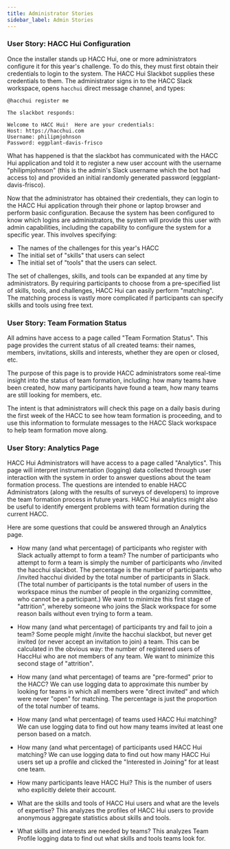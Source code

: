 ```yaml
---
title: Administrator Stories
sidebar_label: Admin Stories
---
```

### User Story: HACC Hui Configuration

Once the installer stands up HACC Hui, one or more administrators configure it for this year's challenge. To do this, they must first obtain their credentials to login to the system.  The HACC Hui Slackbot supplies these credentials to them. The administrator signs in to the HACC Slack workspace, opens `hacchui` direct message channel, and types:

```
@hacchui register me 

The slackbot responds:

Welcome to HACC Hui!  Here are your credentials:
Host: https://hacchui.com
Username: philipmjohnson
Password: eggplant-davis-frisco
```

What has happened is that the slackbot has communicated with the HACC Hui application and told it to register a new user account with the username "philipmjohnson" (this is the admin's Slack username which the bot had access to) and provided an initial randomly generated password (eggplant-davis-frisco). 

Now that the administrator has obtained their credentials, they can login to the HACC Hui application through their phone or laptop browser and perform basic configuration. Because the system has been configured to know which logins are administrators, the system will provide this user with admin capabilities, including the capability to configure the system for a specific year.  This involves specifying:

* The names of the challenges for this year's HACC
* The initial set of "skills" that users can select
* The initial set of "tools" that the users can select.

The set of challenges, skills, and tools can be expanded at any time by administrators. By requiring participants to choose from a pre-specified list of skills, tools, and challenges, HACC Hui can easily perform "matching". The matching process is vastly more complicated if participants can specify skills and tools using free text. 

### User Story: Team Formation Status
All admins have access to a page called "Team Formation Status".  This page provides the current status of all created teams: their names, members, invitations, skills and interests, whether they are open or closed, etc.  

The purpose of this page is to provide HACC administrators some real-time insight into the status of team formation, including: how many teams have been created, how many participants have found a team, how many teams are still looking for members, etc. 

The intent is that administrators will check this page on a daily basis during the first week of the HACC to see how team formation is proceeding, and to use this information to formulate messages to the HACC Slack workspace to help team formation move along. 
### User Story: Analytics Page
HACC Hui Administrators will have access to a page called "Analytics".  This page will interpret instrumentation (logging) data collected through user interaction with the system in order to answer questions about the team formation process.  The questions are intended to enable HACC Administrators (along with the results of surveys of developers) to improve the team formation process in future years. HACC Hui analytics might also be useful to identify emergent problems with team formation during the current HACC.

Here are some questions that could be answered through an Analytics page.

* How many (and what percentage) of participants who register with Slack actually attempt to form a team? The number of participants who attempt to form a team is simply the number of participants who /invited the hacchui slackbot.  The percentage is the number of participants who /invited hacchui divided by the total number of participants in Slack.  (The total number of participants is the total number of users in the workspace minus the number of people in the organizing committee, who cannot be a participant.) We want to minimize this first stage of "attrition", whereby someone who joins the Slack workspace for some reason bails without even trying to form a team.

* How many (and what percentage) of participants try and fail to join a team? Some people might /invite the hacchui slackbot, but never get invited (or never accept an invitation to join) a team. This can be calculated in the obvious way: the number of registered users of HaccHui who are not members of any team. We want to minimize this second stage of "attrition". 

* How many (and what percentage) of teams are "pre-formed" prior to the HACC?  We can use logging data to approximate this number by looking for teams in which all members were "direct invited" and which were never "open" for matching. The percentage is just the proportion of the total number of teams. 

* How many (and what percentage) of teams used HACC Hui matching? We can use logging data to find out how many teams invited at least one person based on a match. 

* How many (and what percentage) of participants used HACC Hui matching? We can use logging data to find out how many HACC Hui users set up a profile and clicked the "Interested in Joining" for at least one team. 

* How many participants leave HACC Hui? This is the number of users who explicitly delete their account.

* What are the skills and tools of HACC Hui users and what are the levels of expertise?  This analyzes the profiles of HACC Hui users to provide anonymous aggregate statistics about skills and tools. 

* What skills and interests are needed by teams? This analyzes Team Profile logging data to find out what skills and tools teams look for.

